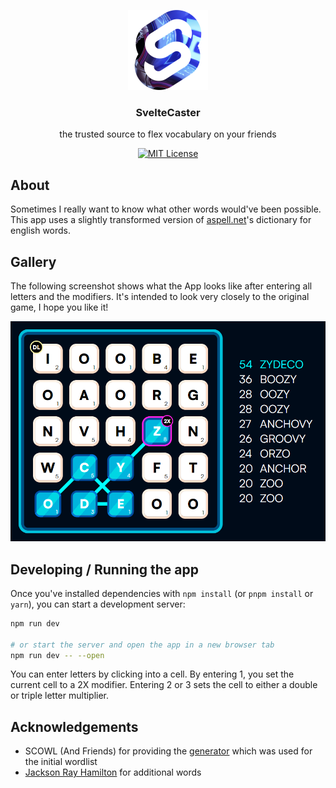 <p align="center" style="text-align: center">
  <a href="https://github.com/LukenSkyne/Svelte-Caster">
    <img alt="Svelte-Caster Logo" src=".github/svelte-caster-logo.png" width="128" height="128" />
  </a>
</p>

<h3 align="center">SvelteCaster</h3>
<p align="center">
    the trusted source to flex vocabulary on your friends
</p>

<div align="center">

<a href="https://github.com/LukenSkyne/Svelte-Caster/blob/main/LICENSE">![MIT License](https://img.shields.io/github/license/LukenSkyne/Svelte-Caster)</a>

</div>

## About

Sometimes I really want to know what other words would've been possible.
This app uses a slightly transformed version of [aspell.net](http://app.aspell.net/create?max_size=70&spelling=US&max_variant=0&diacritic=strip&download=wordlist&encoding=utf-8&format=inline)'s dictionary for english words.

## Gallery

The following screenshot shows what the App looks like after entering all letters and the modifiers.
It's intended to look very closely to the original game, I hope you like it!

<img src=".github/example-round-screenshot.png" alt="Example Round">

## Developing / Running the app

Once you've installed dependencies with `npm install` (or `pnpm install` or `yarn`), you can start a development server:

```bash
npm run dev

# or start the server and open the app in a new browser tab
npm run dev -- --open
```

You can enter letters by clicking into a cell.
By entering 1, you set the current cell to a 2X modifier.
Entering 2 or 3 sets the cell to either a double or triple letter multiplier.

## Acknowledgements
- SCOWL (And Friends) for providing the [generator](http://app.aspell.net/create) which was used for the initial wordlist
- [Jackson Ray Hamilton](https://github.com/jacksonrayhamilton/wordlist-english) for additional words
